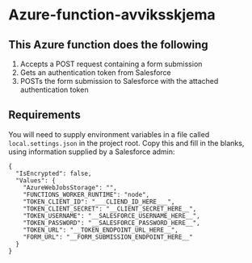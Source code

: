 # Azure-function-avviksskjema

## This Azure function does the following

1. Accepts a POST request containing a form submission
2. Gets an authentication token from Salesforce
3. POSTs the form submission to Salesforce with the attached authentication token

## Requirements

You will need to supply environment variables in a file called `local.settings.json` in the project root. Copy this and fill in the blanks, using information supplied by a Salesforce admin:

```
{
  "IsEncrypted": false,
  "Values": {
    "AzureWebJobsStorage": "",
    "FUNCTIONS_WORKER_RUNTIME": "node",
    "TOKEN_CLIENT_ID": "___CLIEND_ID_HERE___",
    "TOKEN_CLIENT_SECRET": "__CLIENT_SECRET_HERE__",
    "TOKEN_USERNAME": "__SALESFORCE_USERNAME_HERE__",
    "TOKEN_PASSWORD": "__SALESFORCE_PASSWORD_HERE__",
    "TOKEN_URL": "__TOKEN_ENDPOINT_URL_HERE__",
    "FORM_URL": "__FORM_SUBMISSION_ENDPOINT_HERE__"
  }
}
```
